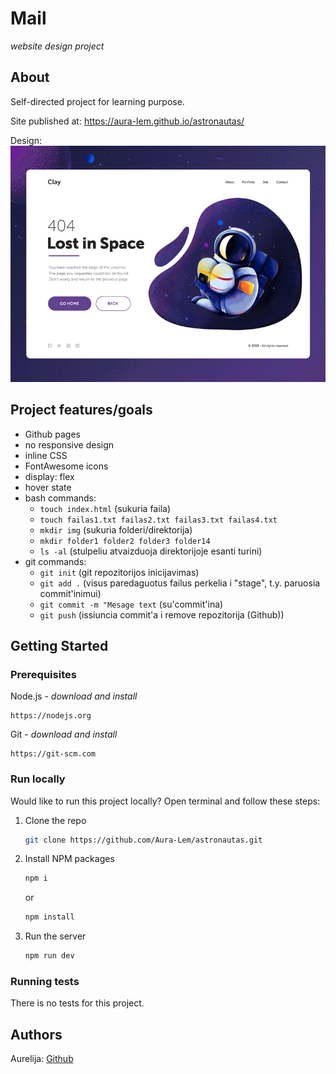 # Mail

_website design project_

## About

Self-directed project for learning purpose.

Site published at: https://aura-lem.github.io/astronautas/

Design: ![alt text](./original-design.png)

## Project features/goals

  - Github pages
  - no responsive design
  - inline CSS
  - FontAwesome icons
  - display: flex
  - hover state
  - bash commands:
    - `touch index.html` (sukuria faila)
    - `touch failas1.txt failas2.txt failas3.txt failas4.txt` 
    - `mkdir img` (sukuria folderi/direktorija)
    - `mkdir folder1 folder2 folder3 folder14` 
    - `ls -al` (stulpeliu atvaizduoja direktorijoje esanti turini)
  - git commands:
    - `git init` (git repozitorijos inicijavimas)
    - `git add .` (visus paredaguotus failus perkelia i "stage", t.y. paruosia commit'inimui)
    - `git commit -m "Mesage text` (su'commit'ina)
    - `git push` (issiuncia commit'a i remove repozitorija (Github))



## Getting Started

### Prerequisites

Node.js - _download and install_

```
https://nodejs.org
```

Git - _download and install_

```
https://git-scm.com
```

### Run locally

Would like to run this project locally? Open terminal and follow these steps:

1. Clone the repo
    ```sh
    git clone https://github.com/Aura-Lem/astronautas.git
    ```
2. Install NPM packages
    ```sh
    npm i
    ```
    or
    ```sh
    npm install
    ```
3. Run the server
    ```sh
    npm run dev
    ```

### Running tests

There is no tests for this project.

## Authors 

Aurelija: [Github](https://github.com/Aura-Lem)